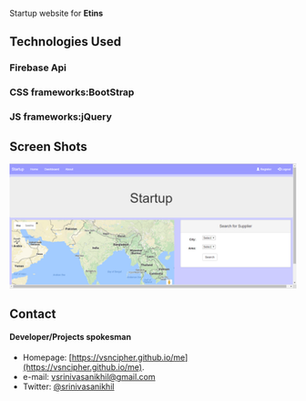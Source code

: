 Startup website for **Etins**


## Technologies Used
### Firebase Api
### CSS frameworks:BootStrap 
### JS frameworks:jQuery

## Screen Shots
![Alt text](./scrshots/scr1.png?raw=true "Home")

## Contact
#### Developer/Projects spokesman
* Homepage: [https://vsncipher.github.io/me](https://vsncipher.github.io/me).
* e-mail: vsrinivasanikhil@gmail.com
* Twitter: [@srinivasanikhil](https://twitter.com/srinivasanikhil "twitterhandle on twitter")
